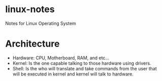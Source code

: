 # linux-notes
Notes for Linux Operating System

# Architecture
- Hardware: CPU, Motherboard, RAM, and etc... 
- Kernel: Is the one capable talking to those hardware using drivers.
- Shell: Is the who will translate and take commands from the user that will be executed in kernel and kernel will talk to hardware.
